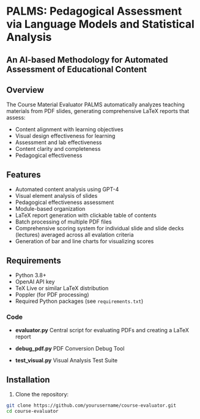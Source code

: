 # PALMS: Pedagogical Assessment via Language Models and Statistical Analysis
## An AI-based Methodology for Automated Assessment of Educational Content


## Overview

The Course Material Evaluator PALMS automatically analyzes teaching materials from PDF slides, generating comprehensive LaTeX reports that assess:
- Content alignment with learning objectives
- Visual design effectiveness for learning
- Assessment and lab effectiveness
- Content clarity and completeness
- Pedagogical effectiveness

## Features

- Automated content analysis using GPT-4
- Visual element analysis of slides
- Pedagogical effectiveness assessment
- Module-based organization
- LaTeX report generation with clickable table of contents
- Batch processing of multiple PDF files
- Comprehensive scoring system for individual slide and slide decks 
  (lectures) averaged across all evalation criteria
- Generation of bar and line charts for visualizing scores

## Requirements

- Python 3.8+
- OpenAI API key
- TeX Live or similar LaTeX distribution
- Poppler (for PDF processing)
- Required Python packages (see `requirements.txt`)

### Code
- **evaluator.py**
  Central script for evaluating PDFs and creating a LaTeX report

- **debug_pdf.py**
  PDF Conversion Debug Tool

- **test_visual.py**
  Visual Analysis Test Suite

## Installation

1. Clone the repository:
```bash
git clone https://github.com/yourusername/course-evaluator.git
cd course-evaluator
